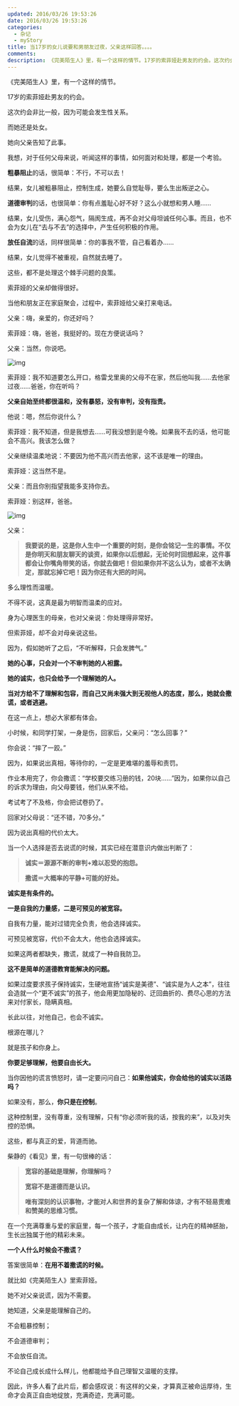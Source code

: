 ```yaml
---
updated: 2016/03/26 19:53:26
date: 2016/03/26 19:53:26
categories: 
  - 杂记
  - myStory
title: 当17岁的女儿说要和男朋友过夜，父亲这样回答。。。。
comments: 
description: 《完美陌生人》里，有一个这样的情节。17岁的索菲娅赴男友的约会。这次约会非比一般，因为可能会发生性关系。而她还是处女。她向父亲告知了此事。我想，对于任何父母来说，听闻这样的事情，如何面对和处理，都是一个考验。粗暴阻止的话，很简单：不行，不可以去！结果，女儿被粗暴阻止，控制生成，她要么自觉耻辱，要么生出叛逆之心。
---
```

《完美陌生人》里，有一个这样的情节。

17岁的索菲娅赴男友的约会。

这次约会非比一般，因为可能会发生性关系。

而她还是处女。

她向父亲告知了此事。

我想，对于任何父母来说，听闻这样的事情，如何面对和处理，都是一个考验。

**粗暴阻止**的话，很简单：不行，不可以去！

结果，女儿被粗暴阻止，控制生成，她要么自觉耻辱，要么生出叛逆之心。

**道德审判**的话，也很简单：你有点羞耻心好不好？这么小就想和男人睡……

结果，女儿受伤，满心怨气，隔阂生成，再不会对父母坦诚任何心事。而且，也不会为女儿在“去与不去”的选择中，产生任何积极的作用。

**放任自流**的话，同样很简单：你的事我不管，自己看着办……

结果，女儿觉得不被重视，自然就去睡了。

这些，都不是处理这个棘手问题的良策。

索菲娅的父亲却做得很好。

当他和朋友正在家庭聚会，过程中，索菲娅给父亲打来电话。

父亲：嗨，亲爱的，你还好吗？

索菲娅：嗨，爸爸，我挺好的。现在方便说话吗？

父亲：当然，你说吧。

![img](https://static.jindll.com/notes/v2-5273efd4a1e53a62ba9f974f85595bb5_hd.jpg)

索菲娅：我不知道要怎么开口，格雷戈里奥的父母不在家，然后他叫我……去他家过夜……爸爸，你在听吗？

**父亲自始至终都很温和，没有暴怒，没有审判，没有指责。**

他说：嗯，然后你说什么？

索菲娅：我不知道，但是我想去……可我没想到是今晚。如果我不去的话，他可能会不高兴。我该怎么做？

父亲继续温柔地说：不要因为他不高兴而去他家，这不该是唯一的理由。

索菲娅：这当然不是。

父亲：而且你别指望我能多支持你去。

索菲娅：别这样，爸爸。

![img](https://static.jindll.com/notes/v2-44fdef9e14a9eb8d0985b70f50f880f9_hd.jpg)

父亲：

> **我要说的是，这是你人生中一个重要的时刻，是你会铭记一生的事情。不仅是你明天和朋友聊天的谈资，如果你以后想起，无论何时回想起来，这件事都会让你嘴角带笑的话，你就去做吧！但如果你并不这么认为，或者不太确定，那就忘掉它吧！因为你还有大把的时间。**

多么理性而温暖。

不得不说，这真是最为明智而温柔的应对。

身为心理医生的母亲，也对父亲说：你处理得非常好。

但索菲娅，却不会对母亲说这些。

因为，假如她听了之后，“不听解释，只会发脾气。”

**她的心事，只会对一个不审判她的人袒露。**

**她的诚实，也只会给予一个理解她的人。**

**当对方给不了理解和包容，而自己又尚未强大到无视他人的态度，那么，她就会撒谎，或者逃避。**

在这一点上，想必大家都有体会。

小时候，和同学打架，一身是伤，回家后，父亲问：“怎么回事？”

你会说：“摔了一跤。”

因为，如果说出真相，等待你的，一定是更难堪的羞辱和责罚。

作业本用完了，你会撒谎：“学校要交练习册的钱，20块……”因为，如果你以自己的诉求为理由，向父母要钱，他们从来不给。

考试考了不及格，你会把试卷扔了。

回家对父母说：“还不错，70多分。”

因为说出真相的代价太大。

当一个人选择是否去说谎的时候，其实已经在潜意识内做出判断了：

> **诚实＝源源不断的审判+难以忍受的抱怨。**
>
> **撒谎＝大概率的平静+可能的好处。**

**诚实是有条件的。**

**一是自我的力量感，二是可预见的被宽容。**

自我有力量，能对过错完全负责，他会选择诚实。

可预见被宽容，代价不会太大，他也会选择诚实。

如果这两者都缺失，撒谎，就成了一种自我防卫。

**这不是简单的道德教育能解决的问题。**

如果过度要求孩子保持诚实，生硬地宣扬“诚实是美德”、“诚实是为人之本”，往往会造就一个“更不诚实”的孩子，他会用更加隐秘的、迂回曲折的、费尽心思的方法来对付家长，隐瞒真相。

长此以往，对他自己，也会不诚实。

根源在哪儿？

就是孩子和你身上。

**你要足够理解，他要自由长大。**

当你因他的谎言愤怒时，请一定要问问自己：**如果他诚实，你会给他的诚实以活路吗？**

如果没有，那么，**你只是在控制**。

这种控制里，没有尊重，没有理解，只有“你必须听我的话，按我的来”，以及对失控的恐惧。

这些，都与真正的爱，背道而驰。

柴静的《看见》里，有一句很棒的话：

> **宽容的基础是理解，你理解吗？**
>
> **宽容不是道德而是认识。**
>
> **唯有深刻的认识事物，才能对人和世界的复杂了解和体谅，才有不轻易责难和赞美的思维习惯。**

在一个充满尊重与爱的家庭里，每一个孩子，才能自由成长，让内在的精神胚胎，生长出独属于他的精彩未来。

**一个人什么时候会不撒谎？**

答案很简单：**在用不着撒谎的时候。**

就比如《完美陌生人》里索菲娅。

她不对父亲说谎，因为不需要。

她知道，父亲是能理解自己的。

不会粗暴控制；

不会道德审判；

不会放任自流。

不论自己成长成什么样儿，他都能给予自己理智又温暖的支撑。

因此，许多人看了此片后，都会感叹说：有这样的父亲，才算真正被命运厚待，生命才会真正自由地绽放，充满奇迹，充满可能。